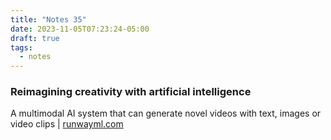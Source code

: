 ```yaml
---
title: "Notes 35"
date: 2023-11-05T07:23:24-05:00
draft: true
tags:
  - notes
---
```


### Reimagining creativity with artificial intelligence

A multimodal AI system that can generate novel videos with text, images or video clips | [runwayml.com](https://research.runwayml.com)
